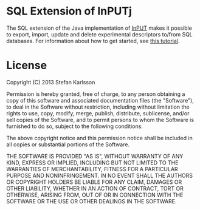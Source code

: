 # SQL Extension of InPUTj

The SQL extension of the Java implementation of [InPUT](https://github.com/feldob/InPUT) makes it possible to export, import, update and delete experimental descriptors to/from SQL databases. For information about how to get started, see [this tutorial](https://github.com/feldob/InPUT/wiki/SQL-Extension).

# License

Copyright (C) 2013 Stefan Karlsson

Permission is hereby granted, free of charge, to any person obtaining a copy of this software and associated documentation files (the "Software"), to deal in the Software without restriction, including without limitation the rights to use, copy, modify, merge, publish, distribute, sublicense, and/or sell copies of the Software, and to permit persons to whom the Software is furnished to do so, subject to the following conditions:

The above copyright notice and this permission notice shall be included in all copies or substantial portions of the Software.

THE SOFTWARE IS PROVIDED "AS IS", WITHOUT WARRANTY OF ANY KIND, EXPRESS OR IMPLIED, INCLUDING BUT NOT LIMITED TO THE WARRANTIES OF MERCHANTABILITY, FITNESS FOR A PARTICULAR PURPOSE AND NONINFRINGEMENT. IN NO EVENT SHALL THE AUTHORS OR COPYRIGHT HOLDERS BE LIABLE FOR ANY CLAIM, DAMAGES OR OTHER LIABILITY, WHETHER IN AN ACTION OF CONTRACT, TORT OR OTHERWISE, ARISING FROM, OUT OF OR IN CONNECTION WITH THE SOFTWARE OR THE USE OR OTHER DEALINGS IN THE SOFTWARE.
